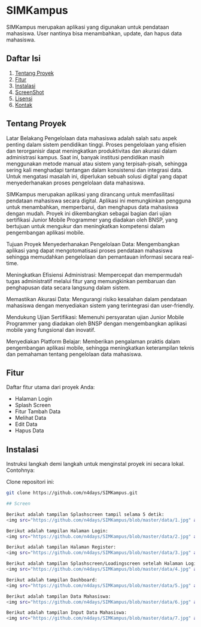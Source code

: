 # SIMKampus

SIMKampus merupakan aplikasi yang digunakan untuk pendataan mahasiswa. User nantinya bisa menambahkan, update, dan hapus data mahasiswa.

## Daftar Isi

1. [Tentang Proyek](#tentang-proyek)
2. [Fitur](#fitur)
3. [Instalasi](#instalasi)
4. [ScreenShot](#screen)
5. [Lisensi](#lisensi)
6. [Kontak](#kontak)

## Tentang Proyek

Latar Belakang
Pengelolaan data mahasiswa adalah salah satu aspek penting dalam sistem pendidikan tinggi. Proses pengelolaan yang efisien dan terorganisir dapat meningkatkan produktivitas dan akurasi dalam administrasi kampus. Saat ini, banyak institusi pendidikan masih menggunakan metode manual atau sistem yang terpisah-pisah, sehingga sering kali menghadapi tantangan dalam konsistensi dan integrasi data. Untuk mengatasi masalah ini, diperlukan sebuah solusi digital yang dapat menyederhanakan proses pengelolaan data mahasiswa.

SIMKampus merupakan aplikasi yang dirancang untuk memfasilitasi pendataan mahasiswa secara digital. Aplikasi ini memungkinkan pengguna untuk menambahkan, memperbarui, dan menghapus data mahasiswa dengan mudah. Proyek ini dikembangkan sebagai bagian dari ujian sertifikasi Junior Mobile Programmer yang diadakan oleh BNSP, yang bertujuan untuk mengukur dan meningkatkan kompetensi dalam pengembangan aplikasi mobile.

Tujuan Proyek
Menyederhanakan Pengelolaan Data: Mengembangkan aplikasi yang dapat mengotomatisasi proses pendataan mahasiswa sehingga memudahkan pengelolaan dan pemantauan informasi secara real-time.

Meningkatkan Efisiensi Administrasi: Mempercepat dan mempermudah tugas administratif melalui fitur yang memungkinkan pembaruan dan penghapusan data secara langsung dalam sistem.

Memastikan Akurasi Data: Mengurangi risiko kesalahan dalam pendataan mahasiswa dengan menyediakan sistem yang terintegrasi dan user-friendly.

Mendukung Ujian Sertifikasi: Memenuhi persyaratan ujian Junior Mobile Programmer yang diadakan oleh BNSP dengan mengembangkan aplikasi mobile yang fungsional dan inovatif.

Menyediakan Platform Belajar: Memberikan pengalaman praktis dalam pengembangan aplikasi mobile, sehingga meningkatkan keterampilan teknis dan pemahaman tentang pengelolaan data mahasiswa.

## Fitur

Daftar fitur utama dari proyek Anda:

- Halaman Login
- Splash Screen
- Fitur Tambah Data
- Melihat Data
- Edit Data
- Hapus Data

## Instalasi

Instruksi langkah demi langkah untuk menginstal proyek ini secara lokal. Contohnya:

Clone repositori ini:
   ```bash
   git clone https://github.com/n4days/SIMKampus.git

## Screen

Berikut adalah tampilan Splashscreen tampil selama 5 detik:
<img src="https://github.com/n4days/SIMKampus/blob/master/data/1.jpg" alt="Screenshot Proyek" width="150">

Berikut adalah tampilan Halaman Login:
<img src="https://github.com/n4days/SIMKampus/blob/master/data/2.jpg" alt="Screenshot Proyek" width="150">

Berikut adalah tampilan Halaman Register:
<img src="https://github.com/n4days/SIMKampus/blob/master/data/3.jpg" alt="Screenshot Proyek" width="150">

Berikut adalah tampilan Splashscreen/Loadingscreen setelah Halaman Login:
<img src="https://github.com/n4days/SIMKampus/blob/master/data/4.jpg" alt="Screenshot Proyek" width="150">

Berikut adalah tampilan Dashboard:
<img src="https://github.com/n4days/SIMKampus/blob/master/data/5.jpg" alt="Screenshot Proyek" width="150">

Berikut adalah tampilan Data Mahasiswa:
<img src="https://github.com/n4days/SIMKampus/blob/master/data/6.jpg" alt="Screenshot Proyek" width="150">

Berikut adalah tampilan Input Data Mahasiswa:
<img src="https://github.com/n4days/SIMKampus/blob/master/data/7.jpg" alt="Screenshot Proyek" width="150">
